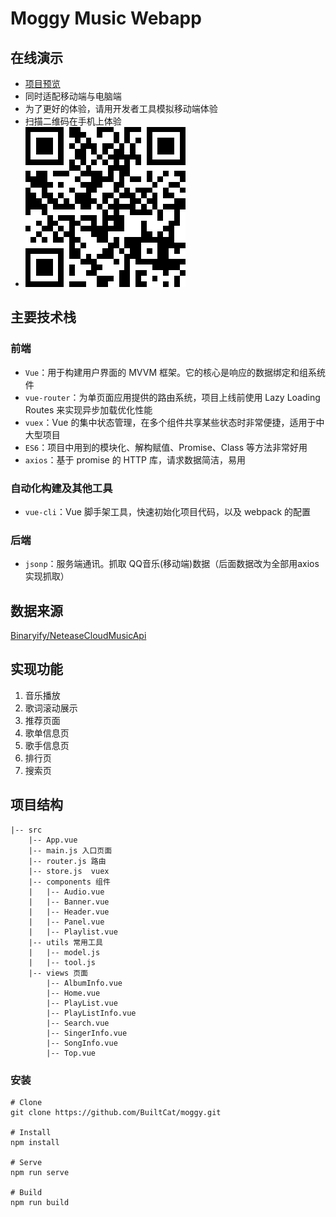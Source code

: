 # Moggy Music Webapp

##  在线演示
- [项目预览](http://47.101.35.46/moggy/)
- 同时适配移动端与电脑端
- 为了更好的体验，请用开发者工具模拟移动端体验
- 扫描二维码在手机上体验
- ![avatar](./show/code.png)
## 主要技术栈
### 前端
- `Vue`：用于构建用户界面的 MVVM 框架。它的核心是响应的数据绑定和组系统件
- `vue-router`：为单页面应用提供的路由系统，项目上线前使用 Lazy Loading Routes 来实现异步加载优化性能
- `vuex`：Vue 的集中状态管理，在多个组件共享某些状态时非常便捷，适用于中大型项目
- `ES6`：项目中用到的模块化、解构赋值、Promise、Class 等方法非常好用
- `axios`：基于 promise 的 HTTP 库，请求数据简洁，易用

### 自动化构建及其他工具

- `vue-cli`：Vue 脚手架工具，快速初始化项目代码，以及 webpack 的配置
### 后端

- `jsonp`：服务端通讯。抓取 QQ音乐(移动端)数据（后面数据改为全部用axios实现抓取）

## 数据来源
[Binaryify/NeteaseCloudMusicApi](https://github.com/Binaryify/NeteaseCloudMusicApi)
## 实现功能
1. 音乐播放
2. 歌词滚动展示
3. 推荐页面 
4. 歌单信息页
5. 歌手信息页
6. 排行页
7. 搜索页
## 项目结构
```
|-- src
    |-- App.vue 
    |-- main.js 入口页面
    |-- router.js 路由
    |-- store.js  vuex
    |-- components 组件
    |   |-- Audio.vue
    |   |-- Banner.vue
    |   |-- Header.vue
    |   |-- Panel.vue
    |   |-- Playlist.vue
    |-- utils 常用工具
    |   |-- model.js
    |   |-- tool.js
    |-- views 页面
        |-- AlbumInfo.vue
        |-- Home.vue
        |-- PlayList.vue
        |-- PlayListInfo.vue
        |-- Search.vue
        |-- SingerInfo.vue
        |-- SongInfo.vue
        |-- Top.vue

```
### 安装
```
# Clone
git clone https://github.com/BuiltCat/moggy.git

# Install
npm install

# Serve
npm run serve

# Build
npm run build
```